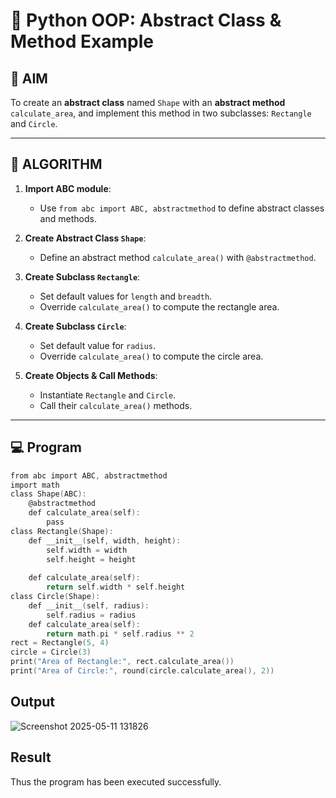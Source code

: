 # 🐍 Python OOP: Abstract Class & Method Example

## 🎯 AIM

To create an **abstract class** named `Shape` with an **abstract method** `calculate_area`, and implement this method in two subclasses: `Rectangle` and `Circle`.

---

## 🧠 ALGORITHM

1. **Import ABC module**:
   - Use `from abc import ABC, abstractmethod` to define abstract classes and methods.

2. **Create Abstract Class `Shape`**:
   - Define an abstract method `calculate_area()` with `@abstractmethod`.

3. **Create Subclass `Rectangle`**:
   - Set default values for `length` and `breadth`.
   - Override `calculate_area()` to compute the rectangle area.

4. **Create Subclass `Circle`**:
   - Set default value for `radius`.
   - Override `calculate_area()` to compute the circle area.

5. **Create Objects & Call Methods**:
   - Instantiate `Rectangle` and `Circle`.
   - Call their `calculate_area()` methods.

---

## 💻 Program
~~~c
from abc import ABC, abstractmethod
import math
class Shape(ABC):
    @abstractmethod
    def calculate_area(self):
        pass
class Rectangle(Shape):
    def __init__(self, width, height):
        self.width = width
        self.height = height
    
    def calculate_area(self):
        return self.width * self.height
class Circle(Shape):
    def __init__(self, radius):
        self.radius = radius
    def calculate_area(self):
        return math.pi * self.radius ** 2
rect = Rectangle(5, 4)
circle = Circle(3)
print("Area of Rectangle:", rect.calculate_area())
print("Area of Circle:", round(circle.calculate_area(), 2))
~~~

## Output
![Screenshot 2025-05-11 131826](https://github.com/user-attachments/assets/1d4c9f11-504b-4e07-b252-24d46a90901a)


## Result
Thus the program has been executed successfully.
